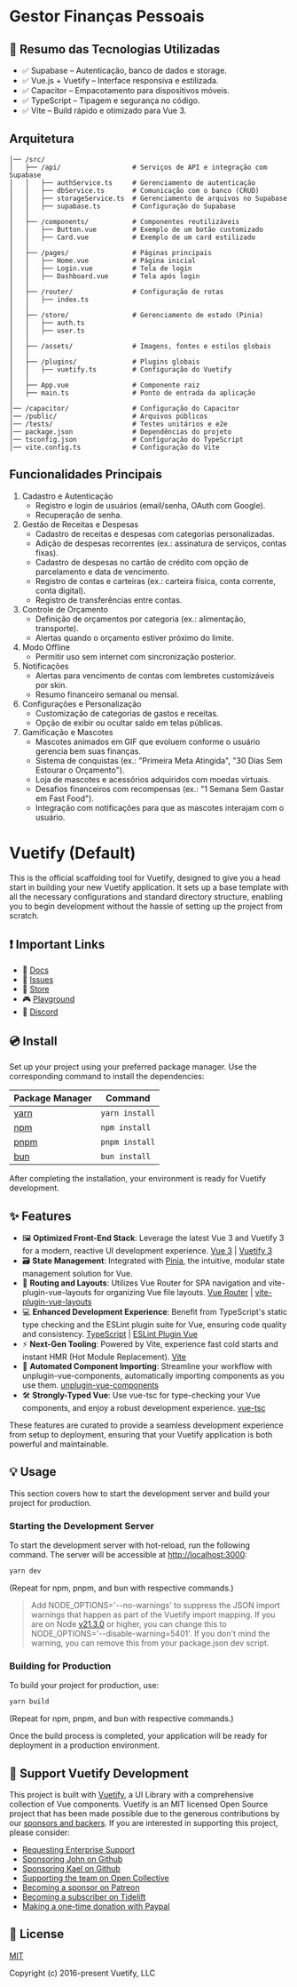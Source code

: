 # Gestor Finanças Pessoais

## 🚀 Resumo das Tecnologias Utilizadas
- ✅ Supabase – Autenticação, banco de dados e storage.
- ✅ Vue.js + Vuetify – Interface responsiva e estilizada.
- ✅ Capacitor – Empacotamento para dispositivos móveis.
- ✅ TypeScript – Tipagem e segurança no código.
- ✅ Vite – Build rápido e otimizado para Vue 3.

## Arquitetura
```
│── /src/
│   ├── /api/                  # Serviços de API e integração com Supabase
│   │   ├── authService.ts     # Gerenciamento de autenticação
│   │   ├── dbService.ts       # Comunicação com o banco (CRUD)
│   │   ├── storageService.ts  # Gerenciamento de arquivos no Supabase
│   │   ├── supabase.ts        # Configuração do Supabase
│   │
│   ├── /components/           # Componentes reutilizáveis
│   │   ├── Button.vue         # Exemplo de um botão customizado
│   │   ├── Card.vue           # Exemplo de um card estilizado
│   │
│   ├── /pages/                # Páginas principais
│   │   ├── Home.vue           # Página inicial
│   │   ├── Login.vue          # Tela de login
│   │   ├── Dashboard.vue      # Tela após login
│   │
│   ├── /router/               # Configuração de rotas
│   │   ├── index.ts
│   │
│   ├── /store/                # Gerenciamento de estado (Pinia)
│   │   ├── auth.ts
│   │   ├── user.ts
│   │
│   ├── /assets/               # Imagens, fontes e estilos globais
│   │
│   ├── /plugins/              # Plugins globais
│   │   ├── vuetify.ts         # Configuração do Vuetify
│   │
│   ├── App.vue                # Componente raiz
│   ├── main.ts                # Ponto de entrada da aplicação
│
│── /capacitor/                # Configuração do Capacitor
│── /public/                   # Arquivos públicos
│── /tests/                    # Testes unitários e e2e
│── package.json               # Dependências do projeto
│── tsconfig.json              # Configuração do TypeScript
│── vite.config.ts             # Configuração do Vite
```

## Funcionalidades Principais
1.	Cadastro e Autenticação
    - Registro e login de usuários (email/senha, OAuth com Google).
    - Recuperação de senha.
2.	Gestão de Receitas e Despesas
    - Cadastro de receitas e despesas com categorias personalizadas.
    - Adição de despesas recorrentes (ex.: assinatura de serviços, contas fixas).
    - Cadastro de despesas no cartão de crédito com opção de parcelamento e data de vencimento.
    - Registro de contas e carteiras (ex.: carteira física, conta corrente, conta digital).
    - Registro de transferências entre contas.
3.	Controle de Orçamento
    - Definição de orçamentos por categoria (ex.: alimentação, transporte).
    - Alertas quando o orçamento estiver próximo do limite.
4.	Modo Offline
    - Permitir uso sem internet com sincronização posterior.
5.	Notificações
    - Alertas para vencimento de contas com lembretes customizáveis por skin.
    - Resumo financeiro semanal ou mensal.
6.	Configurações e Personalização
    - Customização de categorias de gastos e receitas.
    - Opção de exibir ou ocultar saldo em telas públicas.
7.	Gamificação e Mascotes
    - Mascotes animados em GIF que evoluem conforme o usuário gerencia bem suas finanças.
    - Sistema de conquistas (ex.: "Primeira Meta Atingida", "30 Dias Sem Estourar o Orçamento").
    - Loja de mascotes e acessórios adquiridos com moedas virtuais.
    - Desafios financeiros com recompensas (ex.: "1 Semana Sem Gastar em Fast Food").
    - Integração com notificações para que as mascotes interajam com o usuário.

# Vuetify (Default)

This is the official scaffolding tool for Vuetify, designed to give you a head start in building your new Vuetify application. It sets up a base template with all the necessary configurations and standard directory structure, enabling you to begin development without the hassle of setting up the project from scratch.

## ❗️ Important Links

- 📄 [Docs](https://vuetifyjs.com/)
- 🚨 [Issues](https://issues.vuetifyjs.com/)
- 🏬 [Store](https://store.vuetifyjs.com/)
- 🎮 [Playground](https://play.vuetifyjs.com/)
- 💬 [Discord](https://community.vuetifyjs.com)

## 💿 Install

Set up your project using your preferred package manager. Use the corresponding command to install the dependencies:

| Package Manager                                                | Command        |
|---------------------------------------------------------------|----------------|
| [yarn](https://yarnpkg.com/getting-started)                   | `yarn install` |
| [npm](https://docs.npmjs.com/cli/v7/commands/npm-install)     | `npm install`  |
| [pnpm](https://pnpm.io/installation)                          | `pnpm install` |
| [bun](https://bun.sh/#getting-started)                        | `bun install`  |

After completing the installation, your environment is ready for Vuetify development.

## ✨ Features

- 🖼️ **Optimized Front-End Stack**: Leverage the latest Vue 3 and Vuetify 3 for a modern, reactive UI development experience. [Vue 3](https://v3.vuejs.org/) | [Vuetify 3](https://vuetifyjs.com/en/)
- 🗃️ **State Management**: Integrated with [Pinia](https://pinia.vuejs.org/), the intuitive, modular state management solution for Vue.
- 🚦 **Routing and Layouts**: Utilizes Vue Router for SPA navigation and vite-plugin-vue-layouts for organizing Vue file layouts. [Vue Router](https://router.vuejs.org/) | [vite-plugin-vue-layouts](https://github.com/JohnCampionJr/vite-plugin-vue-layouts)
- 💻 **Enhanced Development Experience**: Benefit from TypeScript's static type checking and the ESLint plugin suite for Vue, ensuring code quality and consistency. [TypeScript](https://www.typescriptlang.org/) | [ESLint Plugin Vue](https://eslint.vuejs.org/)
- ⚡ **Next-Gen Tooling**: Powered by Vite, experience fast cold starts and instant HMR (Hot Module Replacement). [Vite](https://vitejs.dev/)
- 🧩 **Automated Component Importing**: Streamline your workflow with unplugin-vue-components, automatically importing components as you use them. [unplugin-vue-components](https://github.com/antfu/unplugin-vue-components)
- 🛠️ **Strongly-Typed Vue**: Use vue-tsc for type-checking your Vue components, and enjoy a robust development experience. [vue-tsc](https://github.com/johnsoncodehk/volar/tree/master/packages/vue-tsc)

These features are curated to provide a seamless development experience from setup to deployment, ensuring that your Vuetify application is both powerful and maintainable.

## 💡 Usage

This section covers how to start the development server and build your project for production.

### Starting the Development Server

To start the development server with hot-reload, run the following command. The server will be accessible at [http://localhost:3000](http://localhost:3000):

```bash
yarn dev
```

(Repeat for npm, pnpm, and bun with respective commands.)

> Add NODE_OPTIONS='--no-warnings' to suppress the JSON import warnings that happen as part of the Vuetify import mapping. If you are on Node [v21.3.0](https://nodejs.org/en/blog/release/v21.3.0) or higher, you can change this to NODE_OPTIONS='--disable-warning=5401'. If you don't mind the warning, you can remove this from your package.json dev script.

### Building for Production

To build your project for production, use:

```bash
yarn build
```

(Repeat for npm, pnpm, and bun with respective commands.)

Once the build process is completed, your application will be ready for deployment in a production environment.

## 💪 Support Vuetify Development

This project is built with [Vuetify](https://vuetifyjs.com/en/), a UI Library with a comprehensive collection of Vue components. Vuetify is an MIT licensed Open Source project that has been made possible due to the generous contributions by our [sponsors and backers](https://vuetifyjs.com/introduction/sponsors-and-backers/). If you are interested in supporting this project, please consider:

- [Requesting Enterprise Support](https://support.vuetifyjs.com/)
- [Sponsoring John on Github](https://github.com/users/johnleider/sponsorship)
- [Sponsoring Kael on Github](https://github.com/users/kaelwd/sponsorship)
- [Supporting the team on Open Collective](https://opencollective.com/vuetify)
- [Becoming a sponsor on Patreon](https://www.patreon.com/vuetify)
- [Becoming a subscriber on Tidelift](https://tidelift.com/subscription/npm/vuetify)
- [Making a one-time donation with Paypal](https://paypal.me/vuetify)

## 📑 License
[MIT](http://opensource.org/licenses/MIT)

Copyright (c) 2016-present Vuetify, LLC



